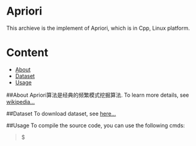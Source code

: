 Apriori
==========
This archieve is the implement of Apriori, which is in Cpp, Linux platform.

# Content
* [About](#about)
* [Dataset](#dataset)
* [Usage](#usage)

##About
Apriori算法是经典的频繁模式挖掘算法.
To learn more details, see [wikipedia...](https://en.wikipedia.org/wiki/Apriori_algorithm)

##Dataset
To download dataset, see [here...](http://fimi.ua.ac.be/data/)

##Usage
To compile the source code, you can use the following cmds:
> $ 
